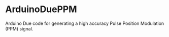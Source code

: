 # ArduinoDuePPM
Arduino Due code for generating a high accuracy Pulse Position Modulation (PPM) signal. 
